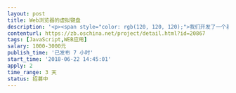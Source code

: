 ```yaml
---                
layout: post       
title: Web浏览器的虚拟键盘           
description: '<p><span style="color: rgb(120, 120, 120);">我们开发了一个基于高分辨率触摸屏设备的Web浏览器应用，使用的IE10，IE11。</span></p><p><span style="color: rgb(120, 120, 120);">分辨率有3840x2160，和 1920X1080两种。</span></p><p><br></p><p><span style="color: rgb(120, 120, 120);">由于Windows键盘使用不便，准备在Web浏览器上集成浏览器虚拟键盘，达到点文本框后，弹出相关键盘的效果。</span></p><p><span style="color: rgb(120, 120, 120);">需要三种键盘,基于JS</span></p><p><span style="color: rgb(120, 120, 120);">1，纯数字 + X&nbsp;</span></p><p><span style="color: rgb(120, 120, 120);">2，省份 + 数字 + 字母（车牌号输入使用）</span></p><p><span style="color: rgb(120, 120, 120);">3，基于输入法输入汉字的键盘（字母+数字）</span></p>'     
contenturl: https://zb.oschina.net/project/detail.html?id=20867      
tags: [JavaScript,WEB应用]            
salary: 1000-3000元          
publish_time: '已发布 7 小时'         
start_time: '2018-06-22 14:45:01'           
apply: 2                   
time_range: 3 天              
status: 招募中                  
---                 
```

